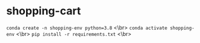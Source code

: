 # shopping-cart`conda create -n shopping-env python=3.8` <\br>`conda activate shopping-env` <\br>`pip install -r requirements.txt` <\br>